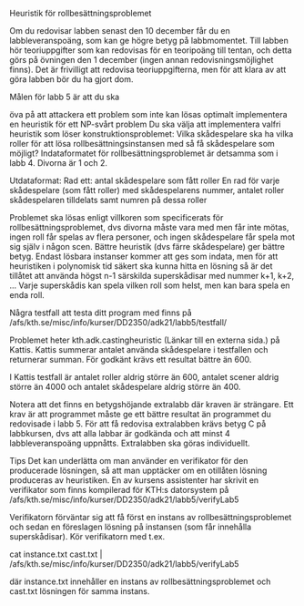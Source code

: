 Heuristik för rollbesättningsproblemet

Om du redovisar labben senast den 10 december får du en labbleveranspoäng, som kan ge högre betyg på labbmomentet. Till labben hör teoriuppgifter som kan redovisas för en teoripoäng till tentan, och detta görs på övningen den 1 december (ingen annan redovisningsmöjlighet finns). Det är frivilligt att redovisa teoriuppgifterna, men för att klara av att göra labben bör du ha gjort dom. 

Målen för labb 5 är att du ska

öva på att attackera ett problem som inte kan lösas optimalt
implementera en heuristik för ett NP-svårt problem
Du ska välja att implementera valfri heuristik som löser konstruktionsproblemet: Vilka skådespelare ska ha vilka roller för att lösa rollbesättningsinstansen med så få skådespelare som möjligt? Indataformatet för rollbesättningsproblemet är detsamma som i labb 4. Divorna är 1 och 2.

Utdataformat: 
Rad ett: antal skådespelare som fått roller 
En rad för varje skådespelare (som fått roller) med skådespelarens nummer, antalet roller skådespelaren tilldelats samt numren på dessa roller

Problemet ska lösas enligt villkoren som specificerats för rollbesättningsproblemet, dvs divorna måste vara med men får inte mötas, ingen roll får spelas av flera personer, och ingen skådespelare får spela mot sig själv i någon scen. Bättre heuristik (dvs färre skådespelare) ger bättre betyg. Endast lösbara instanser kommer att ges som indata, men för att heuristiken i polynomisk tid säkert ska kunna hitta en lösning så är det tillåtet att använda högst n-1 särskilda superskådisar med nummer k+1, k+2, ... Varje superskådis kan spela vilken roll som helst, men kan bara spela en enda roll.

Några testfall att testa ditt program med finns på /afs/kth.se/misc/info/kurser/DD2350/adk21/labb5/testfall/

Problemet heter kth.adk.castingheuristic (Länkar till en externa sida.) på Kattis. Kattis summerar antalet använda skådespelare i testfallen och returnerar summan. För godkänt krävs ett resultat bättre än 600.

I Kattis testfall är antalet roller aldrig större än 600, antalet scener aldrig större än 4000 och antalet skådespelare aldrig större än 400.

Notera att det finns en betygshöjande extralabb där kraven är strängare. Ett krav är att programmet måste ge ett bättre resultat än programmet du redovisade i labb 5. För att få redovisa extralabben krävs betyg C på labbkursen, dvs att alla labbar är godkända och att minst 4 labbleveranspoäng uppnåtts. Extralabben ska göras individuellt. 

Tips
Det kan underlätta om man använder en verifikator för den producerade lösningen, så att man upptäcker om en otillåten lösning produceras av heuristiken. En av kursens assistenter har skrivit en verifikator som finns kompilerad för KTH:s datorsystem på /afs/kth.se/misc/info/kurser/DD2350/adk21/labb5/verifyLab5

Verifikatorn förväntar sig att få först en instans av rollbesättningsproblemet och sedan en föreslagen lösning på instansen (som får innehålla superskådisar). Kör verifikatorn med t.ex.

cat instance.txt cast.txt | /afs/kth.se/misc/info/kurser/DD2350/adk21/labb5/verifyLab5

där instance.txt innehåller en instans av rollbesättningsproblemet och cast.txt lösningen för samma instans.
